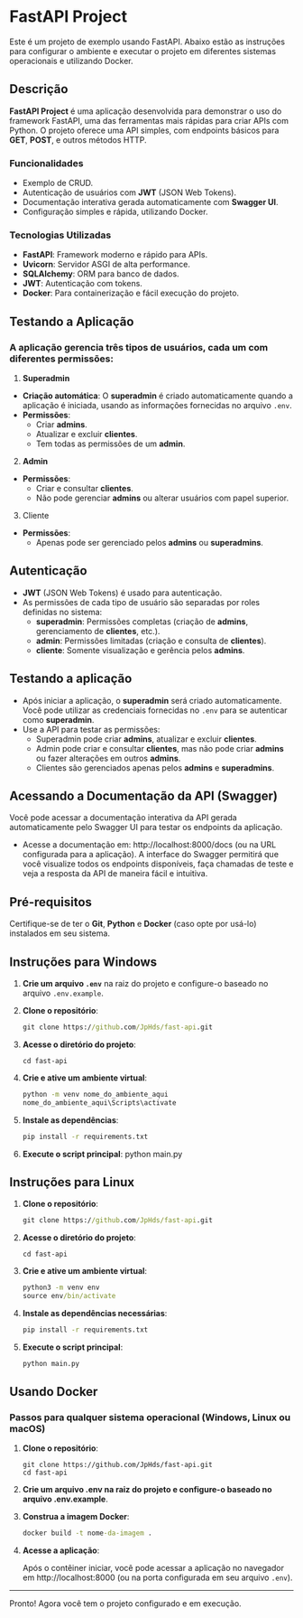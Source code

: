 # FastAPI Project

Este é um projeto de exemplo usando FastAPI. Abaixo estão as instruções para configurar o ambiente e executar o projeto em diferentes sistemas operacionais e utilizando Docker.


## Descrição

**FastAPI Project** é uma aplicação desenvolvida para demonstrar o uso do framework FastAPI, uma das ferramentas mais rápidas para criar APIs com Python. O projeto oferece uma API simples, com endpoints básicos para **GET**, **POST**, e outros métodos HTTP.

### Funcionalidades
- Exemplo de CRUD.
- Autenticação de usuários com **JWT** (JSON Web Tokens).
- Documentação interativa gerada automaticamente com **Swagger UI**.
- Configuração simples e rápida, utilizando Docker.

### Tecnologias Utilizadas
- **FastAPI**: Framework moderno e rápido para APIs.
- **Uvicorn**: Servidor ASGI de alta performance.
- **SQLAlchemy**: ORM para banco de dados.
- **JWT**: Autenticação com tokens.
- **Docker**: Para containerização e fácil execução do projeto.


## Testando a Aplicação
### A aplicação gerencia três tipos de usuários, cada um com diferentes permissões:

1. **Superadmin**
- **Criação automática**: O **superadmin** é criado automaticamente quando a aplicação é iniciada, usando as informações fornecidas no arquivo `.env`.
-  **Permissões**:
    - Criar **admins**.
    - Atualizar e excluir **clientes**.
    - Tem todas as permissões de um **admin**.

2. **Admin**
- **Permissões**:
    - Criar e consultar **clientes**.
    - Não pode gerenciar **admins** ou alterar usuários com papel superior.
3. Cliente
- **Permissões**:
    - Apenas pode ser gerenciado pelos **admins** ou **superadmins**.

## Autenticação
- **JWT** (JSON Web Tokens) é usado para autenticação.
- As permissões de cada tipo de usuário são separadas por roles definidas no sistema:
    - **superadmin**: Permissões completas (criação de **admins**, gerenciamento de **clientes**, etc.).
    - **admin**: Permissões limitadas (criação e consulta de **clientes**).
    - **cliente**: Somente visualização e gerência pelos **admins**.

## Testando a aplicação
- Após iniciar a aplicação, o **superadmin** será criado automaticamente. Você pode utilizar as credenciais fornecidas no `.env` para se autenticar como **superadmin**.
- Use a API para testar as permissões:
    - Superadmin pode criar **admins**, atualizar e excluir **clientes**.
    - Admin pode criar e consultar **clientes**, mas não pode criar **admins** ou fazer alterações em outros **admins**.
    - Clientes são gerenciados apenas pelos **admins** e **superadmins**.

## Acessando a Documentação da API (Swagger)
 Você pode acessar a documentação interativa da API gerada automaticamente pelo Swagger UI para testar os endpoints da aplicação.

- Acesse a documentação em: http://localhost:8000/docs (ou na URL configurada para a aplicação).
A interface do Swagger permitirá que você visualize todos os endpoints disponíveis, faça chamadas de teste e veja a resposta da API de maneira fácil e intuitiva.


## Pré-requisitos

Certifique-se de ter o **Git**, **Python** e **Docker** (caso opte por usá-lo) instalados em seu sistema.


## Instruções para Windows

1. **Crie um arquivo `.env`** na raiz do projeto e configure-o baseado no arquivo `.env.example`.

2. **Clone o repositório**:

   ```cmd
   git clone https://github.com/JpHds/fast-api.git

3. **Acesse o diretório do projeto**:

    ```console
    cd fast-api

4. **Crie e ative um ambiente virtual**:

    ```cmd
    python -m venv nome_do_ambiente_aqui
    nome_do_ambiente_aqui\Scripts\activate


5. **Instale as dependências**:

    ```cmd
    pip install -r requirements.txt

6. **Execute o script principal**:
    python main.py

## Instruções para Linux

1. **Clone o repositório**:

    ```cmd
    git clone https://github.com/JpHds/fast-api.git

2. **Acesse o diretório do projeto**:

    ```console
    cd fast-api

3. **Crie e ative um ambiente virtual**:

    ```cmd
    python3 -m venv env
    source env/bin/activate

4. **Instale as dependências necessárias**:

    ```cmd
    pip install -r requirements.txt

5. **Execute o script principal**:

    ```cmd
    python main.py

## Usando Docker

### Passos para qualquer sistema operacional (Windows, Linux ou macOS)

1. **Clone o repositório**:

    ```console
    git clone https://github.com/JpHds/fast-api.git
    cd fast-api

2. **Crie um arquivo .env na raiz do projeto e configure-o baseado no arquivo .env.example**.

3. **Construa a imagem Docker**:

    ```cmd
    docker build -t nome-da-imagem .

4. **Acesse a aplicação**:

    Após o contêiner iniciar, você pode acessar a aplicação no navegador em http://localhost:8000 (ou na porta configurada em seu arquivo `.env`).

---

Pronto! Agora você tem o projeto configurado e em execução.
